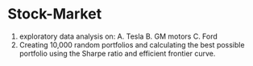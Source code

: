 # Stock-Market
1. exploratory data analysis on:
   A. Tesla
   B. GM motors
   C. Ford
2. Creating 10,000 random portfolios and calculating the best possible portfolio using the Sharpe ratio and efficient frontier curve. 
